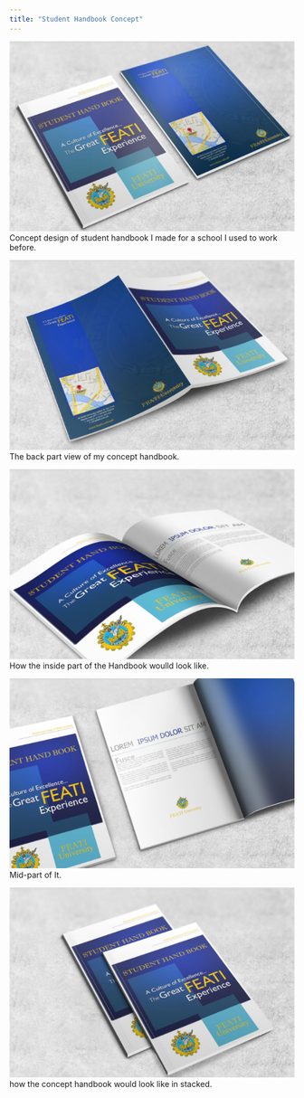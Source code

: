 ```yaml
---
title: "Student Handbook Concept"
---
```


![My Concept Design of Student Handbook for FEATI](../assets/img/work/proj-7/img1.jpg 'Concept design of student handbook I made for a school I used to work before.')
Concept design of student handbook I made for a school I used to work before.

![Back Part View of the Handbook Mock up](../assets/img/work/proj-7/img2.jpg 'The back part view of my concept handbook.')
The back part view of my concept handbook.

![Inside Part of the Handbook Would Look Like](../assets/img/work/proj-7/img3.jpg 'How the inside part of the Handbook woulld look like.')
How the inside part of the Handbook woulld look like.

![The Middle Part of My Handbook Concept](../assets/img/work/proj-7/img4.jpg 'Mid-part of my handbook concept.')
Mid-part of It.

![Stack Mock-up Design of my Concept Student Book](../assets/img/work/proj-7/img5.jpg 'how the concept handbook would look like in stacked.')
how the concept handbook would look like in stacked.